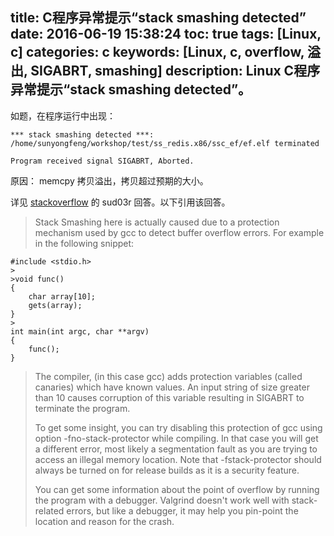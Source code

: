 title: C程序异常提示“stack smashing detected”
date: 2016-06-19 15:38:24
toc: true
tags: [Linux, c]
categories: c
keywords: [Linux, c, overflow, 溢出, SIGABRT, smashing]
description: Linux C程序异常提示“stack smashing detected”。
---

如题，在程序运行中出现：

```
*** stack smashing detected ***: /home/sunyongfeng/workshop/test/ss_redis.x86/ssc_ef/ef.elf terminated

Program received signal SIGABRT, Aborted.
```

原因： memcpy 拷贝溢出，拷贝超过预期的大小。

详见 [stackoverflow](http://stackoverflow.com/questions/1345670/stack-smashing-detected) 的 sud03r 回答。以下引用该回答。
> Stack Smashing here is actually caused due to a protection mechanism used by gcc to detect buffer overflow errors. For example in the following snippet:
>
```
#include <stdio.h>
>
>void func()
{
    char array[10];
    gets(array);
}
>
int main(int argc, char **argv)
{
    func();
}
```
>
> The compiler, (in this case gcc) adds protection variables (called canaries) which have known values. An input string of size greater than 10 causes corruption of this variable resulting in SIGABRT to terminate the program.
> 
> To get some insight, you can try disabling this protection of gcc using option   -fno-stack-protector  while compiling. In that case you will get a different error, most likely a segmentation fault as you are trying to access an illegal memory location. Note that -fstack-protector should always be turned on for release builds as it is a security feature.
> 
> You can get some information about the point of overflow by running the program with a debugger. Valgrind doesn't work well with stack-related errors, but like a debugger, it may help you pin-point the location and reason for the crash.
